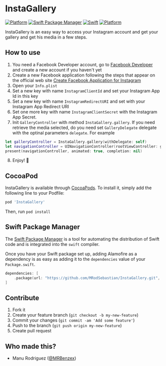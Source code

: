 # InstaGallery
[![Platform](https://img.shields.io/bitrise/6c8f879c831767a2?token=OXWkAn3z22ZrCNrMyZrmHw&style=flat-square)](https://cocoapods.org/pods/InstaGallery) [![Swift Package Manager](https://img.shields.io/badge/Swift_Package_Manager-compatible-orange?style=flat-square)](https://img.shields.io/badge/Swift_Package_Manager-compatible-orange?style=flat-square) [![Swift](https://img.shields.io/badge/swift-5.0-red?style=flat-square)](https://cocoapods.org/pods/InstaGallery) [![Platform](https://img.shields.io/badge/platform-ios-blue?style=flat-square)](https://cocoapods.org/pods/InstaGallery) 

InstaGallery is an easy way to access your Instagram account and get your gallery and get his media in a few steps.

## How to use
1. You need a Facebook Developer account, go to [Facebook Developer](https://developers.facebook.com/) and create a new account if you haven't yet
2. Create a new Facebook application following the steps that appear on the official web site [Create Facebook Application for Instagram](https://developers.facebook.com/docs/instagram-basic-display-api/getting-started)
3. Open your `Info.plist`
4. Set a new key with name `InstagramClientId` and set your Instagram App Id in this key
5. Set a new key with name `InstagramRedirectURI` and set with your Instagram App Redirect URI
6. Set one more key with name `InstagramClientSecret` with the Instagram App Secret.
7. Init `GalleryController` with method `InstaGallery.gallery`. If you need retrieve the media selected, do you need set `GalleryDelegate` delegate with the optinal parameters `delegate`. For example
```swift
let galleryController = InstaGallery.gallery(withDelegate: self)
let navigationController = UINavigationController(rootViewController: galleryController)
present(navigationController, animated: true, completion: nil)
```
8. Enjoy! 🎉

## CocoaPod
InstaGallery is available through [CocoaPods](http://cocoapods.org). To install
it, simply add the following line to your Podfile:

```ruby
pod 'InstaGallery'
```
Then, run ```pod install```

## Swift Package Manager

The [Swift Package Manager](https://swift.org/package-manager/) is a tool for automating the distribution of Swift code and is integrated into the `swift` compiler. 

Once you have your Swift package set up, adding Alamofire as a dependency is as easy as adding it to the `dependencies` value of your `Package.swift`.

```swift
dependencies: [
    .package(url: "https://github.com/MRodSebastian/InstaGallery.git", .upToNextMajor(from: "0.4.0"))
]
```

## Contribute

1. Fork it
2. Create your feature branch (`git checkout -b my-new-feature`)
3. Commit your changes (`git commit -am 'Add some feature'`)
4. Push to the branch (`git push origin my-new-feature`)
5. Create pull request

## Who made this?
- Manu Rodriguez ([@MRBenzex](https://twitter.com/mrbenzex))
